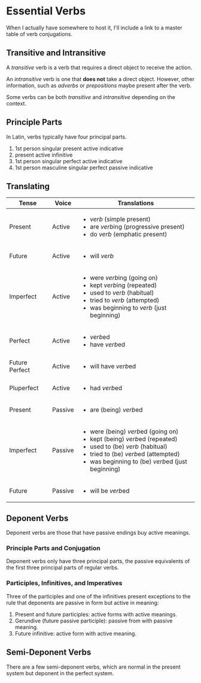 # Essential Verbs

When I actually have somewhere to host it, I'll include a link to a master table of verb conjugations.

## Transitive and Intransitive

A _transitive_ verb is a verb that requires a direct object to receive the action.

An _intransitive_ verb is one that **does not** take a direct object.  However, other information, such as _adverbs_ or _prepositions_ maybe present after the verb.

Some verbs can be both _transitive_ and _intransitive_ depending on the context.

## Principle Parts

In Latin, verbs typically have four principal parts.

1. 1st person singular present active indicative
1. present active infinitive
1. 1st person singular perfect active indicative
1. 1st person masculine singular perfect passive indicative

## Translating

| Tense | Voice | Translations |
| --- | --- | --- |
| Present | Active | <ul><li>_verb_ (simple present)</li><li>are *verb*ing (progressive present)</li><li>do _verb_ (emphatic present)</li></ul> |
| Future | Active | <ul><li>will _verb_</li></ul> |
| Imperfect | Active | <ul><li>were *verb*ing (going on)</li><li>kept *verb*ing (repeated)</li><li>used to _verb_ (habitual)</li><li>tried to _verb_ (attempted)</li><li>was beginning to _verb_ (just beginning)</li></ul> |
| Perfect | Active | <ul><li>*verb*ed</li><li>have *verb*ed</li></ul> |
| Future Perfect | Active | <ul><li>will have *verb*ed</li></ul> |
| Pluperfect | Active | <ul><li>had *verb*ed</li></ul> |
| Present | Passive | <ul><li>are (being) *verb*ed</li></ul> |
| Imperfect | Passive | <ul><li>were (being) *verb*ed (going on)</li><li>kept (being) *verb*ed (repeated)</li><li>used to (be) _verb_ (habitual)</li><li>tried to (be) *verb*ed (attempted)</li><li>was beginning to (be) *verb*ed (just beginning)</li></ul> |
| Future | Passive | <ul><li>will be *verb*ed</li></ul> |

## Deponent Verbs

Deponent verbs are those that have passive endings buy active meanings.  

### Principle Parts and Conjugation

Deponent verbs only have three principal parts, the passive equivalents of the first three principal parts of regular verbs.

### Participles, Infinitives, and Imperatives

Three of the participles and one of the infinitives present exceptions to the rule that deponents are passive in form but active in meaning:

1. Present and future participles: active forms with active meanings.
1. Gerundive (future passive participle): passive from with passive meaning.
1. Future infinitive: active form with active meaning.

## Semi-Deponent Verbs

There are a few semi-deponent verbs, which are normal in the present system but deponent in the perfect system.
